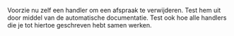 Voorzie nu zelf een handler om een afspraak te verwijderen.
Test hem uit door middel van de automatische documentatie.
Test ook hoe alle handlers die je tot hiertoe geschreven hebt samen werken.
